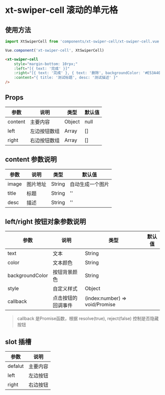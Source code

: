 # xt-swiper-cell 滚动的单元格

## 使用方法
```js
import XtSwiperCell from 'components/xt-swiper-cell/xt-swiper-cell.vue'

Vue.component('xt-swiper-cell', XtSwiperCell)
```

```html
<xt-swiper-cell
	style="margin-bottom: 10rpx;"
	:left="[{ text: '完成' }]"
	:right="[{ text: '完成' }, { text: '删除', backgroundColor: '#E53A40' }]"
	:content="{ title: '测试标题', desc: '测试描述' }"
/>

```

## Props
|  参数		| 说明			| 类型	| 默认值|
|  ----		| ----			| ----	| ----	|
| content	| 主要内容		| Object| null	|
| left		| 左边按钮数组	| Array	| []	|
| right		| 右边按钮数组	| Array	| []	|

## content 参数说明
|  参数		| 说明	|类型		|默认值	|
|  ----		| ----	|----		|----	|
| image	| 图片地址| String	| 自动生成一个图片|
|  title| 标题		| String	|''
| desc	| 描述		| String	|''

## left/right 按钮对象参数说明
|  参数   | 说明  | 类型 | 默认值
|  ----   | ----  | ---- | ---- 
| text			| 文本				| String|
| color			| 文本颜色			| String|
|backgroundColor| 按钮背景颜色		| String|
| style			| 自定义样式		| Object	|
| callback		| 点击按钮的回调事件| (index:number) => void/Promise	|

> callback 是Promise函数，根据 resolve(true), reject(false) 控制是否隐藏按钮 

## slot 插槽
|  参数		| 说明		|
|  ----		| ----		|
| defalut	| 主要内容	|
|  left		| 左边按钮	|
| right		| 右边按钮	|